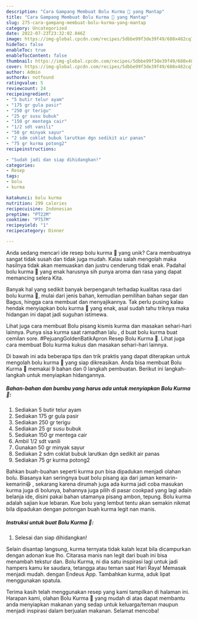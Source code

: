 ```yaml
---
description: "Cara Gampang Membuat Bolu Kurma 🍰 yang Mantap"
title: "Cara Gampang Membuat Bolu Kurma 🍰 yang Mantap"
slug: 275-cara-gampang-membuat-bolu-kurma-yang-mantap
category: Uncategorized
date: 2022-07-23T23:32:02.046Z
image: https://img-global.cpcdn.com/recipes/5dbbe99f3de39f49/680x482cq70/bolu-kurma-foto-resep-utama.jpg
hideToc: false
enableToc: true
enableTocContent: false
thumbnail: https://img-global.cpcdn.com/recipes/5dbbe99f3de39f49/680x482cq70/bolu-kurma-foto-resep-utama.jpg
cover: https://img-global.cpcdn.com/recipes/5dbbe99f3de39f49/680x482cq70/bolu-kurma-foto-resep-utama.jpg
author: Admin
authorAv: notfound
ratingvalue: 5
reviewcount: 24
recipeingredient:
- "5 butir telur ayam"
- "175 gr gula pasir"
- "250 gr terigu"
- "25 gr susu bubuk"
- "150 gr mentega cair"
- "1/2 sdt vanili"
- "50 gr minyak sayur"
- "2 sdm coklat bubuk larutkan dgn sedikit air panas"
- "75 gr kurma potong2"
recipeinstructions:

- "Sudah jadi dan siap dihidangkan!"
categories:
- Resep
tags:
- bolu
- kurma

katakunci: bolu kurma 
nutrition: 299 calories
recipecuisine: Indonesian
preptime: "PT22M"
cooktime: "PT57M"
recipeyield: "1"
recipecategory: Dinner

---
```





Anda sedang mencari ide resep bolu kurma 🍰 yang unik? Cara membuatnya sangat tidak susah dan tidak juga mudah. Kalau salah mengolah maka hasilnya tidak akan memuaskan dan justru cenderung tidak enak. Padahal bolu kurma 🍰 yang enak harusnya sih punya aroma dan rasa yang dapat memancing selera Kita.





Banyak hal yang sedikit banyak berpengaruh terhadap kualitas rasa dari bolu kurma 🍰, mulai dari jenis bahan, kemudian pemilihan bahan segar dan Bagus, hingga cara membuat dan menyajikannya. Tak perlu pusing kalau hendak menyiapkan bolu kurma 🍰 yang enak,      asal sudah tahu triknya maka hidangan ini dapat jadi suguhan istimewa.














Lihat juga cara membuat Bolu pisang kismis kurma dan masakan sehari-hari lainnya. Punya sisa kurma saat ramadhan lalu , d buat bolu kurma buat cemilan sore. #PejuangGoldenBatikApron Resep Bolu Kurma 🍰. Lihat juga cara membuat Bolu kurma kukus dan masakan sehari-hari lainnya.






Di bawah ini ada beberapa tips dan trik praktis yang dapat diterapkan untuk mengolah bolu kurma 🍰 yang siap dikreasikan. Anda bisa membuat Bolu Kurma 🍰 memakai 9 bahan dan 0 langkah pembuatan. Berikut ini langkah-langkah untuk menyiapkan hidangannya.

<!--inarticleads1-->

##### Bahan-bahan dan bumbu yang harus ada untuk menyiapkan Bolu Kurma 🍰:

1. Sediakan 5 butir telur ayam
1. Sediakan 175 gr gula pasir
1. Sediakan 250 gr terigu
1. Sediakan 25 gr susu bubuk
1. Sediakan 150 gr mentega cair
1. Ambil 1/2 sdt vanili
1. Gunakan 50 gr minyak sayur
1. Sediakan 2 sdm coklat bubuk larutkan dgn sedikit air panas
1. Sediakan 75 gr kurma potong2


Bahkan buah-buahan seperti kurma pun bisa dipadukan menjadi olahan bolu. Biasanya kan seringnya buat bolu pisang aja dari jaman kemarin-kemarin😆 , sekarang karena dirumah juga ada kurma jadi coba masukan kurma juga di bolunya, bahannya juga pilih di pasar cookpad yang lagi adain belanja ide, disini pakai bahan utamanya pisang ambon, tepung. Bolu kurma adalah sajian kue lebaran. Kue bolu yang lembut tentu akan semakin nikmat bila dipadukan dengan potongan buah kurma legit nan manis. 

<!--inarticleads2-->

##### Instruksi untuk buat Bolu Kurma 🍰:


1. Selesai dan siap dihidangkan!

Selain disantap langsung, kurma ternyata tidak kalah lezat bila dicampurkan dengan adonan kue lho. Citarasa manis nan legit dari buah ini bisa menambah tekstur dan. Bolu Kurma, ni dia satu inspirasi lagi untuk jadi hampers kamu ke saudara, tetangga atau teman saat Hari Raya! Memasak menjadi mudah. dengan Endeus App. Tambahkan kurma, aduk lipat menggunakan spatula. 

Terima kasih telah menggunakan resep yang kami tampilkan di halaman ini. Harapan kami, olahan Bolu Kurma 🍰 yang mudah di atas dapat membantu anda menyiapkan makanan yang sedap untuk keluarga/teman maupun menjadi inspirasi dalam berjualan makanan. Selamat mencoba!
